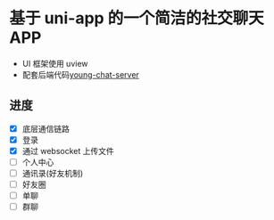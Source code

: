# 基于 uni-app 的一个简洁的社交聊天 APP

- UI 框架使用 uview
- 配套后端代码[young-chat-server](https://gitee.com/BluseYoung-web/young-chat-server)

## 进度

- [x] 底层通信链路
- [x] 登录
- [x] 通过 websocket 上传文件
- [ ] 个人中心
- [ ] 通讯录(好友机制)
- [ ] 好友圈
- [ ] 单聊
- [ ] 群聊
